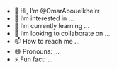 - 👋 Hi, I’m @OmarAbouelkheirr
- 👀 I’m interested in ...
- 🌱 I’m currently learning ...
- 💞️ I’m looking to collaborate on ...
- 📫 How to reach me ...
- 😄 Pronouns: ...
- ⚡ Fun fact: ...

<!---
OmarAbouelkheirr/OmarAbouelkheirr is a ✨ special ✨ repository because its `README.md` (this file) appears on your GitHub profile.
You can click the Preview link to take a look at your changes.
--->
